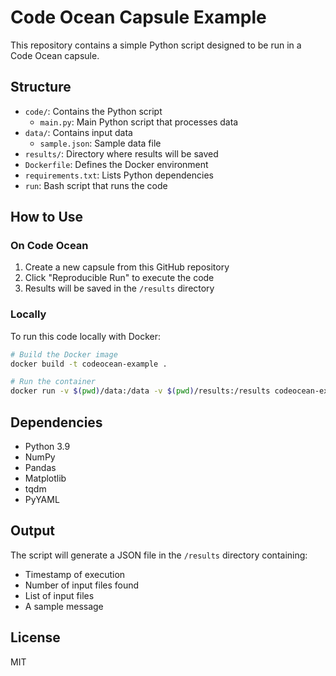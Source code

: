 # Code Ocean Capsule Example

This repository contains a simple Python script designed to be run in a Code Ocean capsule.

## Structure

- `code/`: Contains the Python script
  - `main.py`: Main Python script that processes data
- `data/`: Contains input data
  - `sample.json`: Sample data file
- `results/`: Directory where results will be saved
- `Dockerfile`: Defines the Docker environment
- `requirements.txt`: Lists Python dependencies
- `run`: Bash script that runs the code

## How to Use

### On Code Ocean

1. Create a new capsule from this GitHub repository
2. Click "Reproducible Run" to execute the code
3. Results will be saved in the `/results` directory

### Locally

To run this code locally with Docker:

```bash
# Build the Docker image
docker build -t codeocean-example .

# Run the container
docker run -v $(pwd)/data:/data -v $(pwd)/results:/results codeocean-example /code/run
```

## Dependencies

- Python 3.9
- NumPy
- Pandas
- Matplotlib
- tqdm
- PyYAML

## Output

The script will generate a JSON file in the `/results` directory containing:
- Timestamp of execution
- Number of input files found
- List of input files
- A sample message

## License

MIT 